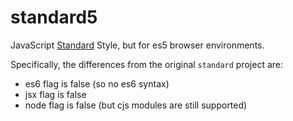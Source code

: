 # standard5

JavaScript [Standard](https://github.com/feross/standard) Style, but for es5 browser environments.

Specifically, the differences from the original `standard` project are:

- es6 flag is false (so no es6 syntax)
- jsx flag is false
- node flag is false (but cjs modules are still supported)

